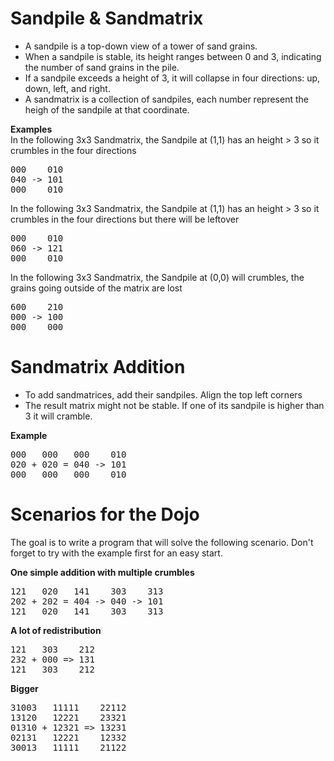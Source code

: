 Sandpile & Sandmatrix
========
- A sandpile is a top-down view of a tower of sand grains. 
- When a sandpile is stable, its height ranges between 0 and 3, indicating the number of sand grains in the pile. 
- If a sandpile exceeds a height of 3, it will collapse in four directions: up, down, left, and right. 
- A sandmatrix is a collection of sandpiles, each number represent the heigh of the sandpile at that coordinate.

**Examples**  
In the following 3x3 Sandmatrix, the Sandpile at (1,1) has an height > 3 so it crumbles in the four directions
<pre>
000    010  
040 -> 101  
000    010  
</pre>
In the following 3x3 Sandmatrix, the Sandpile at (1,1) has an height > 3 so it crumbles in the four directions but there will be leftover
<pre>
000    010  
060 -> 121  
000    010  
</pre>
In the following 3x3 Sandmatrix, the Sandpile at (0,0) will crumbles, the grains going outside of the matrix are lost
<pre>
600    210  
000 -> 100  
000    000  
</pre>

Sandmatrix Addition
=================
- To add sandmatrices, add their sandpiles. Align the top left corners
- The result matrix might not be stable. If one of its sandpile is higher than 3 it will cramble.  

**Example**  
<pre>
000   000   000    010  
020 + 020 = 040 -> 101  
000   000   000    010  
</pre>

Scenarios for the Dojo
=========
The goal is to write a program that will solve the following scenario.
Don't forget to try with the example first for an easy start.

**One simple addition with multiple crumbles**
<pre>
121   020   141    303    313
202 + 202 = 404 -> 040 -> 101
121   020   141    303    313
</pre>

**A lot of redistribution**
<pre>
121   303    212  
232 + 000 => 131  
121   303    212 
</pre>

**Bigger**  
<pre>
31003   11111    22112  
13120   12221    23321  
01310 + 12321 => 13231  
02131   12221    12332  
30013   11111    21122  
</pre>
 
